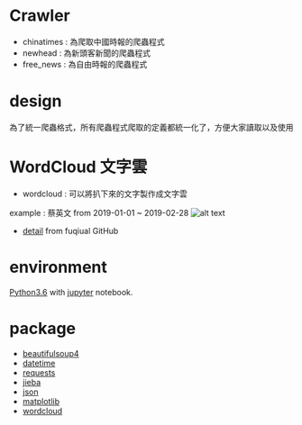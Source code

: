 # Crawler 

* chinatimes : 為爬取中國時報的爬蟲程式
* newhead : 為新頭客新聞的爬蟲程式
* free_news : 為自由時報的爬蟲程式

# design

為了統一爬蟲格式，所有爬蟲程式爬取的定義都統一化了，方便大家讀取以及使用

# WordCloud 文字雲

* wordcloud : 可以將扒下來的文字製作成文字雲

example : 
蔡英文 from 2019-01-01 ~ 2019-02-28
![alt text](https://github.com/jeff20628m/Fintech_Class/blob/master/Week1/img/cloud01.png)

* [detail](https://github.com/fuqiuai/wordCloud)
from fuqiual GitHub

# environment 

[Python3.6](https://www.anaconda.com/) with [jupyter](https://jupyter.org/) notebook.

# package 

* [beautifulsoup4](https://pypi.org/project/beautifulsoup4/)
* [datetime](https://pypi.org/project/DateTime/)
* [requests](https://pypi.org/project/requests2/)
* [jieba](https://pypi.org/project/jieba/)
* [json](https://pypi.org/project/json262/)
* [matplotlib](https://pypi.org/project/matplotlib/)
* [wordcloud](https://github.com/fuqiuai/wordCloud)